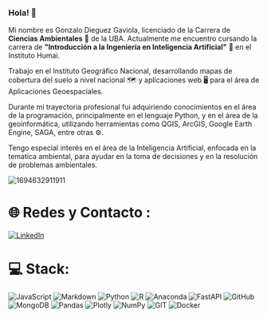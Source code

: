 ### Hola! 👋

Mi nombre es Gonzalo Dieguez Gaviola, licenciado de la Carrera de **Ciencias Ambientales** 🌳 de la UBA. Actualmente me encuentro cursando la carrera de **"Introducción a la Ingeniería en Inteligencia Artificial"** 🤖 en el Instituto Humai. 

Trabajo en el Instituto Geográfico Nacional, desarrollando mapas de cobertura del suelo a nivel nacional 🗺️ y aplicaciones web 🖥️ para el área de Aplicaciones Geoespaciales.

Durante mi trayectoria profesional fui adquiriendo conocimientos en el área de la programación, principalmente en el lenguaje Python, y en el área de la geoinformática, utilizando herramientas como QGIS, ArcGIS, Google Earth Engine, SAGA, entre otras ⚙️.

Tengo especial interés en el área de la Inteligencia Artificial, enfocada en la tematica ambiental, para ayudar en la toma de decisiones y en la resolución de problemas ambientales.

![1694632911911](https://github.com/GDieguezG/GDieguezG/assets/69656526/a77a1b9c-4741-4c14-8f4f-b071da106ded)

# 🌐 Redes y Contacto :
[![LinkedIn](https://img.shields.io/badge/LinkedIn-%230077B5.svg?logo=linkedin&logoColor=white)](https://linkedin.com/in/https://www.linkedin.com/in/gonzalo-dieguez-gaviola/) 

# 💻 Stack:
![JavaScript](https://img.shields.io/badge/javascript-%23323330.svg?style=for-the-badge&logo=javascript&logoColor=%23F7DF1E) ![Markdown](https://img.shields.io/badge/markdown-%23000000.svg?style=for-the-badge&logo=markdown&logoColor=white) ![Python](https://img.shields.io/badge/python-3670A0?style=for-the-badge&logo=python&logoColor=ffdd54) ![R](https://img.shields.io/badge/r-%23276DC3.svg?style=for-the-badge&logo=r&logoColor=white) ![Anaconda](https://img.shields.io/badge/Anaconda-%2344A833.svg?style=for-the-badge&logo=anaconda&logoColor=white) ![FastAPI](https://img.shields.io/badge/FastAPI-005571?style=for-the-badge&logo=fastapi) ![GitHub](https://img.shields.io/badge/GitHub-%23121011.svg?style=for-the-badge&logo=github&logoColor=white) ![MongoDB](https://img.shields.io/badge/MongoDB-%234ea94b.svg?style=for-the-badge&logo=mongodb&logoColor=white) ![Pandas](https://img.shields.io/badge/pandas-%23150458.svg?style=for-the-badge&logo=pandas&logoColor=white) ![Plotly](https://img.shields.io/badge/Plotly-%233F4F75.svg?style=for-the-badge&logo=plotly&logoColor=white) ![NumPy](https://img.shields.io/badge/numpy-%23013243.svg?style=for-the-badge&logo=numpy&logoColor=white) ![GIT](https://img.shields.io/badge/Git-fc6d26?style=for-the-badge&logo=git&logoColor=white) ![Docker](https://img.shields.io/badge/docker-%230db7ed.svg?style=for-the-badge&logo=docker&logoColor=white)


<!--
Agregar Herramientas con Iconos

